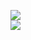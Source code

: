 [![](https://img.shields.io/badge/Made%20With-Github%20Spray-lightgrey.svg?style=for-the-badge&logo=github)](https://github.com/Annihil/github-spray#21910)  
[![](https://i.imgur.com/2DrTn0Z.gif)](https://github.com/Annihil/github-spray)